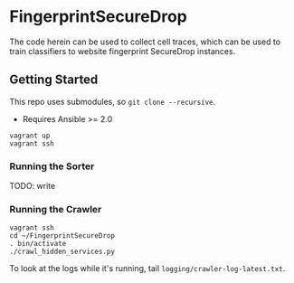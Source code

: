 # FingerprintSecureDrop

The code herein can be used to collect cell traces, which can be used to train
classifiers to website fingerprint SecureDrop instances.

## Getting Started

This repo uses submodules, so `git clone --recursive`.

* Requires Ansible >= 2.0

```
vagrant up
vagrant ssh
```

### Running the Sorter

TODO: write

### Running the Crawler

```
vagrant ssh
cd ~/FingerprintSecureDrop
. bin/activate
./crawl_hidden_services.py
```

To look at the logs while it's running, tail `logging/crawler-log-latest.txt`.
